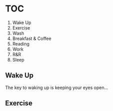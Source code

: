 # TOC

1. Wake Up
1. Exercise
1. Wash
1. Breakfast & Coffee
1. Reading
1. Work
1. R&R
1. Sleep

## Wake Up

The key to waking up is keeping your eyes open...

## Exercise
